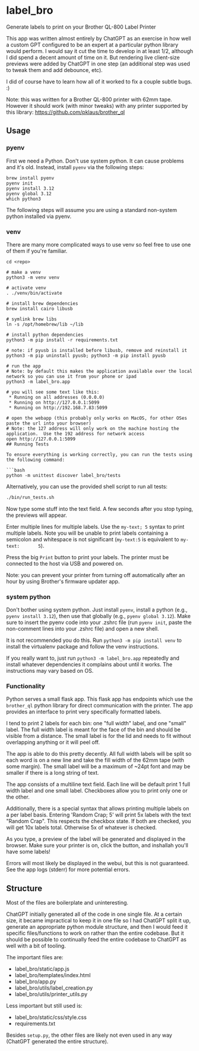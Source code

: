 # label_bro

Generate labels to print on your Brother QL-800 Label Printer

This app was written almost entirely by ChatGPT as an exercise in how well a custom GPT configured to be an expert at a 
particular python library would perform.  I would say it cut the time to develop in at least 1/2, although I did spend 
a decent amount of time on it.  But rendering live client-size previews were added by ChatGPT in one step (an additional
step was used to tweak them and add debounce, etc).

I did of course have to learn how all of it worked to fix a couple subtle bugs.  :)

Note: this was written for a Brother QL-800 printer with 62mm tape.  However it should work (with minor tweaks) 
with any printer supported by this library: https://github.com/pklaus/brother_ql

## Usage

### pyenv

First we need a Python.  Don't use system python.  It can cause problems and it's old.  Instead, install `pyenv` via the following steps:

```shell
brew install pyenv
pyenv init
pyenv install 3.12
pyenv global 3.12
which python3
```

The following steps will assume you are using a standard non-system python installed via pyenv.

### venv

There are many more complicated ways to use venv so feel free to use one of them if you're familiar.

```shell
cd <repo>

# make a venv
python3 -m venv venv

# activate venv
. ./venv/bin/activate

# install brew dependencies
brew install cairo libusb

# symlink brew libs
ln -s /opt/homebrew/lib ~/lib

# install python dependencies
python3 -m pip install -r requirements.txt

# note: if pyusb is installed before libusb, remove and reinstall it
python3 -m pip uninstall pyusb; python3 -m pip install pyusb

# run the app
# Note: by default this makes the application available over the local network so you can use it from your phone or ipad
python3 -m label_bro.app

# you will see some text like this:
 * Running on all addresses (0.0.0.0)
 * Running on http://127.0.0.1:5099
 * Running on http://192.168.7.83:5099

# open the webapp (this probably only works on MacOS, for other OSes paste the url into your browser)
# Note: the 127 address will only work on the machine hosting the application.  Use the 192 address for network access
open http://127.0.0.1:5099
## Running Tests

To ensure everything is working correctly, you can run the tests using the following command:

```bash
python -m unittest discover label_bro/tests
```

Alternatively, you can use the provided shell script to run all tests:

```bash
./bin/run_tests.sh
```

Now type some stuff into the text field.  A few seconds after you stop typing, the previews will appear.

Enter multiple lines for multiple labels.  Use the `my-text; 5` syntax to print multiple labels.  Note you will be unable to print labels
containing a semicolon and whitespace is not significant (`my-text:5` is equivalent to `my-text:       5`).

Press the big `Print` button to print your labels.  The printer must be connected to the host via USB and powered on.

Note: you can prevent your printer from turning off automatically after an hour by using Brother's firmware updater app.

### system python

Don't bother using system python.  Just install `pyenv`, install a python (e.g., `pyenv install 3.12`), then
use that globally (e.g., `pyenv global 3.12`).  Make sure to insert the pyenv code into your .zshrc file (run `pyenv init`, paste the non-comment lines into your .zshrc file) and open a new shell.

It is not recommended you do this.  Run `python3 -m pip install venv` to install the virtualenv package and follow the venv instructions.

If you really want to, just run `python3 -m label_bro.app` repeatedly and install whatever dependencies it complains about until it works.
The instructions may vary based on OS.

### Functionality

Python serves a small flask app.  This flask app has endpoints which use the `brother_ql` python library for direct communication
with the printer.  The app provides an interface to print very specifically formatted labels.

I tend to print 2 labels for each bin: one "full width" label, and one "small" label.  The full width label is meant for
the face of the bin and should be visible from a distance.  The small label is for the lid and needs to fit without overlapping anything 
or it will peel off.

The app is able to do this pretty decently.  All full width labels will be split so each word is on a new line and take the fill width of the
62mm tape (with some margin).  The small label will be a maximum of ~24pt font and may be smaller if there is a long string of text.

The app consists of a multiline text field.  Each line will be default print 1 full width label and one small label.  Checkboxes
allow you to print only one or the other.

Additionally, there is a special syntax that allows printing multiple labels on a per label basis.  Entering 'Random Crap; 5' will print
5x labels with the text "Random Crap".  This respects the checkbox state.  If both are checked, you will get 10x labels total.  Otherwise 5x of whatever is checked.

As you type, a preview of the label will be generated and displayed in the browser.  Make sure your printer is on, click the button, and inshallah you'll have some labels!

Errors will most likely be displayed in the webui, but this is not guaranteed.  See the app logs (stderr) for more potential errors.

## Structure

Most of the files are boilerplate and uninteresting.

ChatGPT initially generated all of the code in one single file.  At a certain size, it
became impractical to keep it in one file so I had ChatGPT split it up, generate an appropriate python module structure,
and then I would feed it specific files/functions to work on rather than the entire codebase.  But it should be possible to
continually feed the entire codebase to ChatGPT as well with a bit of tooling.

The important files are:
- label_bro/static/app.js
- label_bro/templates/index.html
- label_bro/app.py
- label_bro/utils/label_creation.py
- label_bro/utils/printer_utils.py

Less important but still used is:
- label_bro/static/css/style.css
- requirements.txt

Besides `setup.py`, the other files are likely not even used in any way (ChatGPT generated the entire structure).

